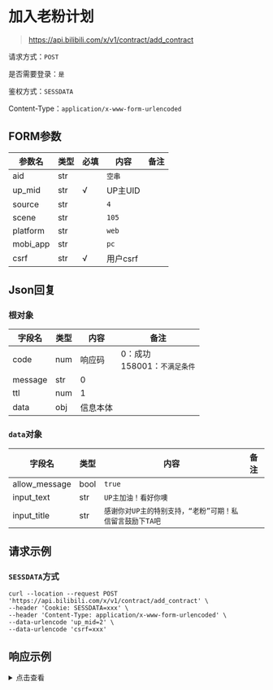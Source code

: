 # 加入老粉计划

> https://api.bilibili.com/x/v1/contract/add_contract

请求方式：`POST`

是否需要登录：`是`

鉴权方式：`SESSDATA`

Content-Type：`application/x-www-form-urlencoded`

## FORM参数

| 参数名      | 类型  | 必填  | 内容     | 备注  |
|----------|-----|-----|--------|-----|
| aid      | str |     | `空串`   |     |
| up_mid   | str | √   | UP主UID |     |
| source   | str |     | `4`    |     |
| scene    | str |     | `105`  |     |
| platform | str |     | `web`  |     |
| mobi_app | str |     | `pc`   |     |
| csrf     | str | √   | 用户csrf |     |

## Json回复

### 根对象

| 字段名     | 类型  | 内容   | 备注                      |
|---------|-----|------|-------------------------|
| code    | num | 响应码  | 0：成功<br/>158001：`不满足条件` |
| message | str | 0    |                         |
| ttl     | num | 1    |                         |
| data    | obj | 信息本体 |                         |

### `data`对象

| 字段名           | 类型   | 内容                                | 备注  |
|---------------|------|-----------------------------------|-----|
| allow_message | bool | `true`                            |     |
| input_text    | str  | `UP主加油！看好你噢`                      |     |
| input_title   | str  | `感谢你对UP主的特别支持，“老粉”可期！私信留言鼓励下TA吧 ` |     |

## 请求示例

### `SESSDATA`方式

```shell
curl --location --request POST 'https://api.bilibili.com/x/v1/contract/add_contract' \
--header 'Cookie: SESSDATA=xxx' \
--header 'Content-Type: application/x-www-form-urlencoded' \
--data-urlencode 'up_mid=2' \
--data-urlencode 'csrf=xxx'
```

## 响应示例

<details>
<summary>点击查看</summary>

```json
{
  "code": 0,
  "message": "0",
  "ttl": 1,
  "data": {
    "allow_message": true,
    "input_text": "UP主加油！看好你噢",
    "input_title": "感谢你对UP主的特别支持，“老粉”可期！私信留言鼓励下TA吧 "
  }
}
```

</details>